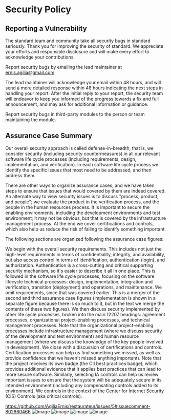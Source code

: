 # Security Policy

## Reporting a Vulnerability

The standard team and community take all security bugs in standard seriously. Thank you for improving the security of standard. We appreciate your efforts and responsible disclosure and will make every effort to acknowledge your contributions.

Report security bugs by emailing the lead maintainer at ernis.agilia@gmail.com

The lead maintainer will acknowledge your email within 48 hours, and will send a more detailed response within 48 hours indicating the next steps in handling your report. After the initial reply to your report, the security team will endeavor to keep you informed of the progress towards a fix and full announcement, and may ask for additional information or guidance.

Report security bugs in third-party modules to the person or team maintaining the module.

## Assurance Case Summary
Our overall security approach is called defense-in-breadth, that is, we consider security (including security countermeasures) in all our relevant software life cycle processes (including requirements, design, implementation, and verification). In each software life cycle process we identify the specific issues that most need to be addressed, and then address them.

There are other ways to organize assurance cases, and we have taken steps to ensure that issues that would covered by them are indeed covered. An alternate way to view security issues is to discuss "process, product, and people"; we evaluate the product in the verification process, and the people in the human resources process. It is important to secure the enabling environments, including the development environments and test environment; it may not be obvious, but that is covered by the infrastructure management process. At the end we cover certifications and controls, which also help us reduce the risk of failing to identify something important.

The following sections are organized following the assurance case figures:

We begin with the overall security requirements. This includes not just the high-level requirements in terms of confidentiality, integrity, and availability, but also access control in terms of identification, authentication (login), and authorization. Authentication is a cross-cutting and critical supporting security mechanism, so it's easier to describe it all in one place.
This is followed in the software life cycle processes, focusing on the software lifecycle technical processes: design, implementation, integration and verification, transition (deployment) and operations, and maintenance. We omit requirements, since that was covered earlier. This is a merger of the second and third assurance case figures (implementation is shown in a separate figure because there is so much to it, but in the text we merge the contents of these two figures).
We then discuss security implemented by other life cycle processes, broken into the main 12207 headings: agreement processes, organizational project-enabling processes, and technical management processes. Note that the organizational project-enabling processes include infrastructure management (where we discuss security of the development and test environment) and human resource management (where we discuss the knowledge of the key people involved in development).
We close with a discussion of certifications and controls. Certification processes can help us find something we missed, as well as provide confidence that we haven't missed anything important). Note that the project receives its own badge (the CII best practices badge), which provides additional evidence that it applies best practices that can lead to more secure software. Similarly, selecting IA controls can help us review important issues to ensure that the system will be adequately secure in its intended environment (including any compensating controls added to its environment). We controls in the context of the Center for Internet Security (CIS) Controls (aka critical controls).

https://github.com/AgiliaErnis/restaurateur/issues/5#issuecomment-802860466
![image](https://user-images.githubusercontent.com/40677903/111792508-9df55280-88c4-11eb-931a-9ed45d87e77b.png)
![image](https://user-images.githubusercontent.com/40677903/111792540-a51c6080-88c4-11eb-951b-9a2feb52a82f.png)
![image](https://user-images.githubusercontent.com/40677903/111792581-ad749b80-88c4-11eb-97bc-c5783f9664e6.png)
![image](https://user-images.githubusercontent.com/40677903/111792653-bcf3e480-88c4-11eb-8654-49a8b67e7169.png)
